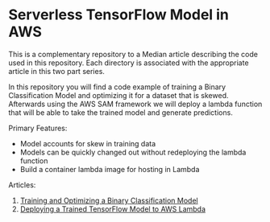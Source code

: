 # Serverless TensorFlow Model in AWS

This is a complementary repository to a Median article describing the code used in this repository. Each directory is associated with the appropriate article in this two part series. 

In this repository you will find a code example of training a Binary Classification Model and optimizing it for a dataset that is skewed. Afterwards using the AWS SAM framework we will deploy a lambda function that will be able to take the trained model and generate predictions.

Primary Features:
- Model accounts for skew in training data
- Models can be quickly changed out without redeploying the lambda function
- Build a container lambda image for hosting in Lambda

Articles:
1. [Training and Optimizing a Binary Classification Model](https://medium.com/p/f6ebe032c258)
2. [Deploying a Trained TensorFlow Model to AWS Lambda](https://medium.com/p/f3d356fd5208)